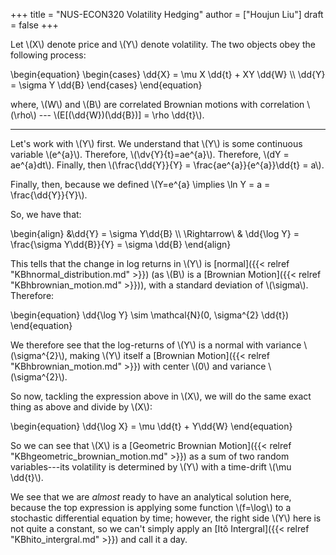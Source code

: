 +++
title = "NUS-ECON320 Volatility Hedging"
author = ["Houjun Liu"]
draft = false
+++

Let \\(X\\) denote price and \\(Y\\) denote volatility. The two objects obey the following process:

\begin{equation}
\begin{cases}
\dd{X} = \mu X \dd{t} + XY \dd{W} \\\\
\dd{Y} = \sigma Y \dd{B}
\end{cases}
\end{equation}

where, \\(W\\) and \\(B\\) are correlated Brownian motions with correlation \\(\rho\\) --- \\(E[(\dd{W})(\dd{B})] = \rho \dd{t}\\).

---

Let's work with \\(Y\\) first. We understand that \\(Y\\) is some continuous variable \\(e^{a}\\). Therefore, \\(\dv{Y}{t}=ae^{a}\\). Therefore, \\(dY = ae^{a}dt\\). Finally, then \\(\frac{\dd{Y}}{Y} = \frac{ae^{a}}{e^{a}}\dd{t} = a\\).

Finally, then, because we defined \\(Y=e^{a} \implies \ln Y = a = \frac{\dd{Y}}{Y}\\).

So, we have that:

\begin{align}
&\dd{Y} = \sigma Y\dd{B} \\\\
\Rightarrow\ & \dd{\log Y} = \frac{\sigma Y\dd{B}}{Y} = \sigma \dd{B}
\end{align}

This tells that the change in log returns in \\(Y\\) is [normal]({{< relref "KBhnormal_distribution.md" >}}) (as \\(B\\) is a [Brownian Motion]({{< relref "KBhbrownian_motion.md" >}})), with a standard deviation of \\(\sigma\\). Therefore:

\begin{equation}
\dd{\log Y} \sim \mathcal{N}(0, \sigma^{2} \dd{t})
\end{equation}

We therefore see that the log-returns of \\(Y\\) is a normal with variance \\(\sigma^{2}\\), making \\(Y\\) itself a [Brownian Motion]({{< relref "KBhbrownian_motion.md" >}}) with center \\(0\\) and variance \\(\sigma^{2}\\).

So now, tackling the expression above in \\(X\\), we will do the same exact thing as above and divide by \\(X\\):

\begin{equation}
\dd{\log X} = \mu \dd{t} + Y\dd{W}
\end{equation}

So we can see that \\(X\\) is a [Geometric Brownian Motion]({{< relref "KBhgeometric_brownian_motion.md" >}}) as a sum of two random variables---its volatility is determined by \\(Y\\) with a time-drift \\(\mu \dd{t}\\).

We see that we are _almost_ ready to have an analytical solution here, because the top expression is applying some function \\(f=\log\\) to a stochastic differential equation by time; however, the right side \\(Y\\) here is not quite a constant, so we can't simply apply an [Itô Intergral]({{< relref "KBhito_intergral.md" >}}) and call it a day.